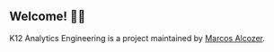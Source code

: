 ## Welcome! 👋🏽

K12 Analytics Engineering is a project maintained by [Marcos Alcozer](https://www.alcozer.dev).
